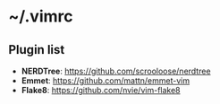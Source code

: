 # ~/.vimrc

## Plugin list
- **NERDTree**: https://github.com/scrooloose/nerdtree
- **Emmet**: https://github.com/mattn/emmet-vim
- **Flake8**: https://github.com/nvie/vim-flake8
